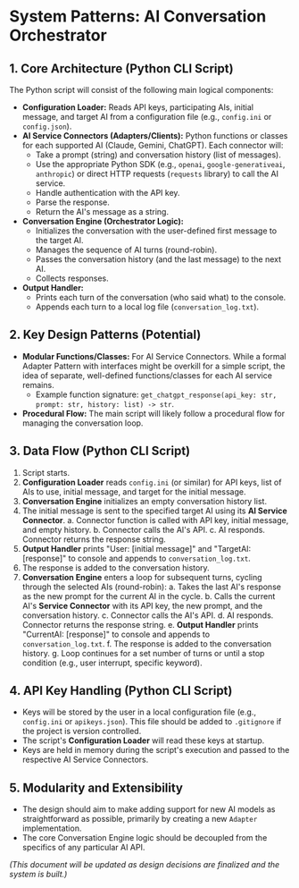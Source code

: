 # System Patterns: AI Conversation Orchestrator

## 1. Core Architecture (Python CLI Script)

The Python script will consist of the following main logical components:

-   **Configuration Loader:** Reads API keys, participating AIs, initial message, and target AI from a configuration file (e.g., `config.ini` or `config.json`).
-   **AI Service Connectors (Adapters/Clients):** Python functions or classes for each supported AI (Claude, Gemini, ChatGPT). Each connector will:
    -   Take a prompt (string) and conversation history (list of messages).
    -   Use the appropriate Python SDK (e.g., `openai`, `google-generativeai`, `anthropic`) or direct HTTP requests (`requests` library) to call the AI service.
    -   Handle authentication with the API key.
    -   Parse the response.
    -   Return the AI's message as a string.
-   **Conversation Engine (Orchestrator Logic):**
    -   Initializes the conversation with the user-defined first message to the target AI.
    -   Manages the sequence of AI turns (round-robin).
    -   Passes the conversation history (and the last message) to the next AI.
    -   Collects responses.
-   **Output Handler:**
    -   Prints each turn of the conversation (who said what) to the console.
    -   Appends each turn to a local log file (`conversation_log.txt`).

## 2. Key Design Patterns (Potential)

-   **Modular Functions/Classes:** For AI Service Connectors. While a formal Adapter Pattern with interfaces might be overkill for a simple script, the idea of separate, well-defined functions/classes for each AI service remains.
    -   Example function signature: `get_chatgpt_response(api_key: str, prompt: str, history: list) -> str`.
-   **Procedural Flow:** The main script will likely follow a procedural flow for managing the conversation loop.

## 3. Data Flow (Python CLI Script)

1.  Script starts.
2.  **Configuration Loader** reads `config.ini` (or similar) for API keys, list of AIs to use, initial message, and target for the initial message.
3.  **Conversation Engine** initializes an empty conversation history list.
4.  The initial message is sent to the specified target AI using its **AI Service Connector**.
    a.  Connector function is called with API key, initial message, and empty history.
    b.  Connector calls the AI's API.
    c.  AI responds. Connector returns the response string.
5.  **Output Handler** prints "User: [initial message]" and "TargetAI: [response]" to console and appends to `conversation_log.txt`.
6.  The response is added to the conversation history.
7.  **Conversation Engine** enters a loop for subsequent turns, cycling through the selected AIs (round-robin):
    a.  Takes the last AI's response as the new prompt for the current AI in the cycle.
    b.  Calls the current AI's **Service Connector** with its API key, the new prompt, and the conversation history.
    c.  Connector calls the AI's API.
    d.  AI responds. Connector returns the response string.
    e.  **Output Handler** prints "CurrentAI: [response]" to console and appends to `conversation_log.txt`.
    f.  The response is added to the conversation history.
    g.  Loop continues for a set number of turns or until a stop condition (e.g., user interrupt, specific keyword).

## 4. API Key Handling (Python CLI Script)

-   Keys will be stored by the user in a local configuration file (e.g., `config.ini` or `apikeys.json`). This file should be added to `.gitignore` if the project is version controlled.
-   The script's **Configuration Loader** will read these keys at startup.
-   Keys are held in memory during the script's execution and passed to the respective AI Service Connectors.

## 5. Modularity and Extensibility

-   The design should aim to make adding support for new AI models as straightforward as possible, primarily by creating a new `Adapter` implementation.
-   The core Conversation Engine logic should be decoupled from the specifics of any particular AI API.

*(This document will be updated as design decisions are finalized and the system is built.)*
